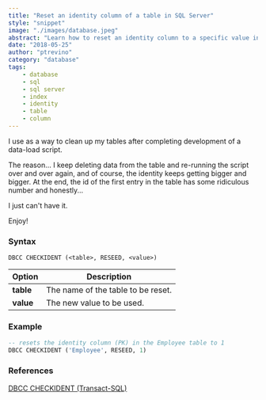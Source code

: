 ```yaml
---
title: "Reset an identity column of a table in SQL Server"
style: "snippet"
image: "./images/database.jpeg"
abstract: "Learn how to reset an identity column to a specific value in SQL Server."
date: "2018-05-25"
author: "ptrevino"
category: "database"
tags:
    - database
    - sql
    - sql server
    - index
    - identity
    - table
    - column
---
```


<div class="tldr" markdown="1">

  I use as a way to clean up my tables after completing development of a data-load script.  

  The reason... I keep deleting data from the table and re-running the script over and over again, and 
  of course, the identity keeps getting bigger and bigger. At the end, the id of the first entry in the 
  table has some ridiculous number and honestly...  

  I just can't have it.

  Enjoy!

</div>

<!-- start:abstract -->

### Syntax

```
DBCC CHECKIDENT (<table>, RESEED, <value>)
```

| Option    | Description                        |
| --------- | ---------------------------------- |
| **table** | The name of the table to be reset. |
| **value** | The new value to be used.          |

<!-- end:abstract -->

### Example

```sql
-- resets the identity column (PK) in the Employee table to 1
DBCC CHECKIDENT ('Employee', RESEED, 1)
```

### References
[DBCC CHECKIDENT \(Transact-SQL\)](https://docs.microsoft.com/en-us/sql/t-sql/database-console-commands/dbcc-checkident-transact-sql?view=sql-server-2017) 
